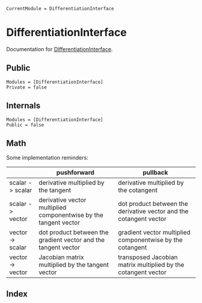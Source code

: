 ```@meta
CurrentModule = DifferentiationInterface
```

# DifferentiationInterface

Documentation for [DifferentiationInterface](https://github.com/gdalle/DifferentiationInterface.jl).

## Public

```@autodocs
Modules = [DifferentiationInterface]
Private = false
```

## Internals

```@autodocs
Modules = [DifferentiationInterface]
Public = false
```

## Math

Some implementation reminders:

|                  | pushforward                                                      | pullback                                                           |
| ---------------- | ---------------------------------------------------------------- | ------------------------------------------------------------------ |
| scalar -> scalar | derivative multiplied by the tangent                             | derivative multiplied by the cotangent                             |
| scalar -> vector | derivative vector multiplied componentwise by the tangent vector | dot product between the derivative vector and the cotangent vector |
| vector -> scalar | dot product between the gradient vector and the tangent vector   | gradient vector multiplied componentwise by the cotangent          |
| vector -> vector | Jacobian matrix multiplied by the tangent vector                 | transposed Jacobian matrix multiplied by the cotangent vector      |

## Index

```@index
```
